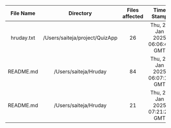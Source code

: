 | File Name | Directory | Files affected | Time Stamp |
|:---:|:---:|:---:|:---:|
| hruday.txt | /Users/saiteja/project/QuizApp | 26 | Thu, 23 Jan 2025 06:06:42 GMT |
| README.md | /Users/saiteja/Hruday | 84 | Thu, 23 Jan 2025 06:07:17 GMT |
| README.md | /Users/saiteja/Hruday | 21 | Thu, 23 Jan 2025 07:21:24 GMT |

